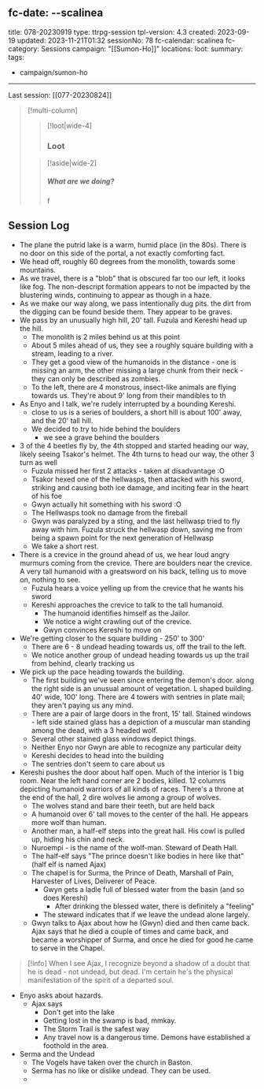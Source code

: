 fc-date: --scalinea
---
title: 078-20230919
type: ttrpg-session
tpl-version: 4.3
created: 2023-09-19
updated: 2023-11-21T01:32
sessionNo: 78
fc-calendar: scalinea
fc-category: Sessions
campaign: "[[Sumon-Ho]]"
locations: 
loot: 
summary: 
tags:
  - campaign/sumon-ho
---


Last session: [[077-20230824]]


> [!multi-column]
>
>> [!loot|wide-4]
>>
>> ### Loot
>>
>
>> [!aside|wide-2]
>>
>> ##### What are we doing?
>>
>> f

## Session Log

- The plane the putrid lake is a warm, humid place (in the 80s). There is no door on this side of the portal, a not exactly comforting fact.
- We head off, roughly 60 degrees from the monolith, towards some mountains.
- As we travel, there is a "blob" that is obscured far too our left, it looks like fog. The non-descript formation appears to not be impacted by the blustering winds, continuing to appear as though in a haze.
- As we make our way along, we pass intentionally dug pits. the dirt from the digging can be found beside them. They appear to be graves.
- We pass by an unusually high hill, 20' tall. Fuzula and Kereshi head up the hill.
	- The monolith is 2 miles behind us at this point
	- About 5 miles ahead of us, they see a roughly square building with a stream, leading to a river.
	- They get a good view of the humanoids in the distance - one is missing an arm, the other missing a large chunk from their neck - they can only be described as zombies.
	- To the left, there are 4 monstrous, insect-like animals are flying towards us. They're about 9' long from their mandibles to th
- As Enyo and I talk, we're rudely interrupted by a bounding Kereshi.
	- close to us is a series of boulders, a short hill is about 100' away, and the 20' tall hill.
	- We decided to try to hide behind the boulders
		- we see a grave behind the boulders
- 3 of the 4 beetles fly by, the 4th stopped and started heading our way, likely seeing Tsakor's helmet. The 4th turns to head our way, the other 3 turn as well
	- Fuzula missed her first 2 attacks - taken at disadvantage :O
	- Tsakor hexed one of the hellwasps, then attacked with his sword, striking and causing both ice damage, and inciting fear in the heart of his foe
	- Gwyn actually hit something with his sword :O
	- The Hellwasps took no damage from the fireball
	- Gwyn was paralyzed by a sting, and the last hellwasp tried to fly away with him. Fuzula struck the hellwasp down, saving me from being a spawn point for the next generation of Hellwasp
	- We take a short rest.
- There is a crevice in the ground ahead of us, we hear loud angry murmurs coming from the crevice. There are boulders near the crevice. A very tall humanoid with a greatsword on his back, telling us to move on, nothing to see.
	- Fuzula hears a voice yelling up from the crevice that he wants his sword
	- Kereshi approaches the crevice to talk to the tall humanoid.
		- The humanoid identifies himself as the Jailor.
		- We notice a wight crawling out of the crevice.
		- Gwyn convinces Kereshi to move on
- We're getting closer to the square building - 250' to 300'
	- There are 6 - 8 undead heading towards us, off the trail to the left.
	- We notice another group of undead heading towards us up the trail from behind, clearly tracking us
- We pick up the pace heading towards the building.
	- The first building we've seen since entering the demon's door. along the right side is an unusual amount of vegetation. L shaped building. 40' wide, 100' long. There are 4 towers with sentries in plate mail; they aren't paying us any mind.
	- There are a pair of large doors in the front, 15' tall. Stained windows - left side stained glass has a depiction of a muscular man standing among the dead, with a 3 headed wolf.
	- Several other stained glass windows depict things.
	- Neither Enyo nor Gwyn are able to recognize any particular deity 
	- Kereshi decides to head into the building
	- The sentries don't seem to care about us
- Kereshi pushes the door about half open. Much of the interior is 1 big room. Near the left hand corner are 2 bodies, killed. 12 columns depicting humanoid warriors of all kinds of races. There's a throne at the end of the hall, 2 dire wolves lie among a group of wolves.
	- The wolves stand and bare their teeth, but are held back
	- A humanoid over 6' tall moves to the center of the hall. He appears more wolf than human.
	- Another man, a half-elf steps into the great hall. His cowl is pulled up, hiding his chin and neck.
	-  Nuroempi - is the name of the wolf-man. Steward of Death Hall.
	- The half-elf says "The prince doesn't like bodies in here like that" (half elf is named Ajax)
	- The chapel is for Surma, the Prince of Death, Marshall of Pain, Harvester of Lives, Deliverer of Peace.
		- Gwyn gets a ladle full of blessed water from the basin (and so does Kereshi)
			- After drinking the blessed water, there is definitely a "feeling"
		- The steward indicates that if we leave the undead alone largely. 
	- Gwyn talks to Ajax about how he (Gwyn) died and then came back. Ajax says that he died a couple of times and came back, and became a worshipper of Surma, and once he died for good he came to serve in the Chapel.

>[!info]
>When I see Ajax, I recognize beyond a shadow of a doubt that he is dead - not undead, but dead. I'm certain he's the physical manifestation of the spirit of a departed soul.

- Enyo asks about hazards.
	- Ajax says
		- Don't get into the lake
		- Getting lost in the swamp is bad, mmkay.
		- The Storm Trail is the safest way
		- Any travel now is a dangerous time. Demons have established a foothold in the area.
- Serma and the Undead
	- The Vogels have taken over the church in Baston. 
	- Serma has no like or dislike undead. They can be used.
	- 
